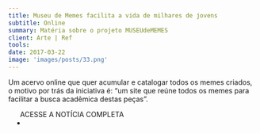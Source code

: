 ```yaml
---
title: Museu de Memes facilita a vida de milhares de jovens
subtitle: Online
summary: Matéria sobre o projeto MUSEUdeMEMES
client: Arte | Ref
tools: 
date: 2017-03-22
image: 'images/posts/33.png'
---
```


Um acervo online que quer acumular e catalogar todos os memes criados, o motivo por trás da iniciativa é: “um site que reúne todos os memes para facilitar a busca acadêmica destas peças”.

<div class="post__share"><ul class="share__list list-reset">ACESSE A NOTÍCIA COMPLETA<li class="share__item" style="margin-left: 10px"><a class="share__link share__facebook" style="background: #fa5657" href="http://arteref.com/arte-no-mundo/museu-de-memes-facilita-a-vida-de-milhares-de-jovens/" title="Link" rel="nofollow"><i class="fa-solid fa-link"></i></a></li></ul></div>
<!-- <div class="gallery-box"><div class="gallery"><img src="/clipping/images/example-1.jpg" loading="lazy" alt="Project"><img src="/clipping/images/example-2.jpg" loading="lazy" alt="Project"></div><em>Gallery / <a href="https://www.freepik.com/" target="_blank">Freepic</a></em></div> -->